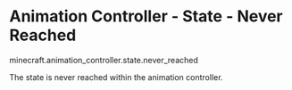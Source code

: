 # Animation Controller - State - Never Reached
minecraft.animation_controller.state.never_reached

The state is never reached within the animation controller.
